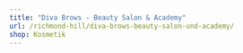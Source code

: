 ```yaml
---
title: "Diva Brows - Beauty Salon & Academy"
url: /richmond-hill/diva-brows-beauty-salon-und-academy/
shop: Kosmetik
---
```

